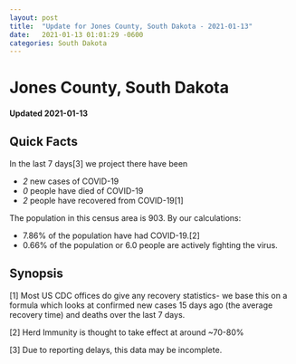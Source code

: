 ```yaml
---
layout: post
title:  "Update for Jones County, South Dakota - 2021-01-13"
date:   2021-01-13 01:01:29 -0600
categories: South Dakota
---
```


# Jones County, South Dakota
#### Updated 2021-01-13

## Quick Facts

In the last 7 days[3] we project there have been
- *2* new cases of COVID-19
- *0* people have died of COVID-19
- *2* people have recovered from COVID-19[1]

The population in this census area is 903. By our calculations:
- 7.86% of the population have had COVID-19.[2]
- 0.66% of the population or 6.0 people are actively fighting the virus.

## Synopsis




[1] Most US CDC offices do give any recovery statistics- we base this on a formula which looks at confirmed new cases
15 days ago (the average recovery time) and deaths over the last 7 days.

[2] Herd Immunity is thought to take effect at around ~70-80%

[3] Due to reporting delays, this data may be incomplete.
 
    